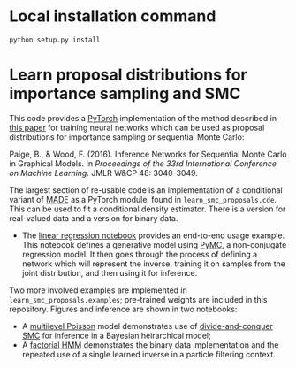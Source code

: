 # Local installation command
`python setup.py install`

# Learn proposal distributions for importance sampling and SMC

This code provides a [PyTorch](http://pytorch.org/) implementation of the method described in [this paper](https://arxiv.org/abs/1602.06701) for training neural networks which can be used as proposal distributions for importance sampling or sequential Monte Carlo:

Paige, B., & Wood, F. (2016). Inference Networks for Sequential Monte Carlo in Graphical Models. In _Proceedings of the 33rd International Conference on Machine Learning_. JMLR W&CP 48: 3040-3049.

The largest section of re-usable code is an implementation of a conditional variant of [MADE](https://arxiv.org/abs/1502.03509) as a PyTorch module, found in `learn_smc_proposals.cde`.
This can be used to fit a conditional density estimator.
There is a version for real-valued data and a version for binary data.

* The [linear regression notebook](notebooks/Linear-Regression.ipynb) provides an end-to-end usage example. This notebook defines a generative model using [PyMC](https://github.com/pymc-devs/pymc), a non-conjugate regression model. It then goes through the process of defining a network which will represent the inverse, training it on samples from the joint distribution, and then using it for inference.

Two more involved examples are implemented in `learn_smc_proposals.examples`; pre-trained weights are included in this repository. Figures and inference are shown in two notebooks:

* A [multilevel Poisson](notebooks/Multilevel-Poisson.ipynb) model demonstrates use of [divide-and-conquer SMC](https://arxiv.org/abs/1406.4993) for inference in a Bayesian heirarchical model;
* A [factorial HMM](notebooks/Factorial-HMM.ipynb) demonstrates the binary data implementation and the repeated use of a single learned inverse in a particle filtering context.
